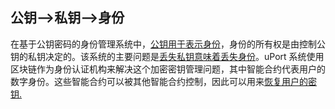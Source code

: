 ## 公钥——>私钥——>身份

在基于公钥密码的身份管理系统中，<u>公钥用于表示身份</u>，身份的所有权是由控制公钥的私钥决定的。该系统的主要问题是<u>丢失私钥意味着丢失身份</u>。uPort 系统使用区块链作为身份认证机构来解决这个加密密钥管理问题，其中智能合约代表用户的数字身份。这些智能合约可以被其他智能合约控制，因此可以用来<u>恢复用户的密钥.</u>


